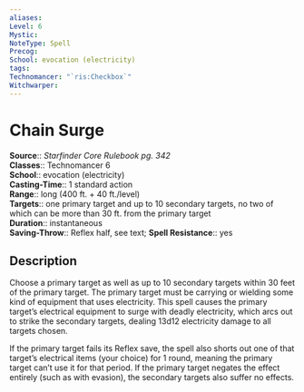 ```yaml
---
aliases: 
Level: 6
Mystic: 
NoteType: Spell
Precog: 
School: evocation (electricity) 
tags: 
Technomancer: "`ris:Checkbox`"
Witchwarper: 
---
```


# Chain Surge

**Source**:: _Starfinder Core Rulebook pg. 342_  
**Classes**:: Technomancer 6  
**School**:: evocation (electricity)  
**Casting-Time**:: 1 standard action  
**Range**:: long (400 ft. + 40 ft./level)  
**Targets**:: one primary target and up to 10 secondary targets, no two of which can be more than 30 ft. from the primary target  
**Duration**:: instantaneous  
**Saving-Throw**:: Reflex half, see text;
**Spell Resistance**:: yes

## Description

Choose a primary target as well as up to 10 secondary targets within 30 feet of the primary target. The primary target must be carrying or wielding some kind of equipment that uses electricity. This spell causes the primary target’s electrical equipment to surge with deadly electricity, which arcs out to strike the secondary targets, dealing 13d12 electricity damage to all targets chosen.

If the primary target fails its Reflex save, the spell also shorts out one of that target’s electrical items (your choice) for 1 round, meaning the primary target can’t use it for that period. If the primary target negates the effect entirely (such as with evasion), the secondary targets also suffer no effects.
